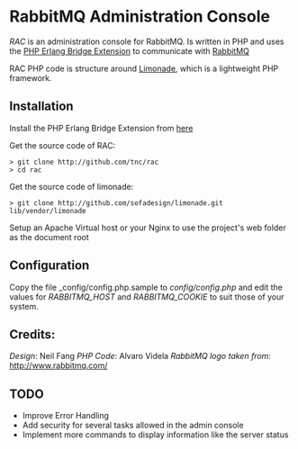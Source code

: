 # RabbitMQ Administration Console #

*RAC* is an administration console for RabbitMQ. Is written in PHP and uses the [PHP Erlang Bridge Extension](http://code.google.com/p/mypeb/) to communicate with [RabbitMQ](http://www.rabbitmq.com/)

RAC PHP code is structure around [Limonade](http://github.com/sofadesign/limonade), which is a lightweight PHP framework.

## Installation ##

Install the PHP Erlang Bridge Extension from [here](http://code.google.com/p/mypeb/)
    
Get the source code of RAC:

    > git clone http://github.com/tnc/rac
    > cd rac

Get the source code of limonade:

    > git clone http://github.com/sofadesign/limonade.git lib/vendor/limonade
    
Setup an Apache Virtual host or your Nginx to use the project's web folder as the document root

## Configuration ##

Copy the file _config/config.php.sample to _config/config.php_ and edit the values for *RABBITMQ_HOST* and *RABBITMQ_COOKIE* to suit those of your system.
    
## Credits: ##

_Design_: Neil Fang
_PHP Code_: Alvaro Videla
_RabbitMQ logo taken from_: http://www.rabbitmq.com/

## TODO ##

* Improve Error Handling
* Add security for several tasks allowed in the admin console
* Implement more commands to display information like the server status